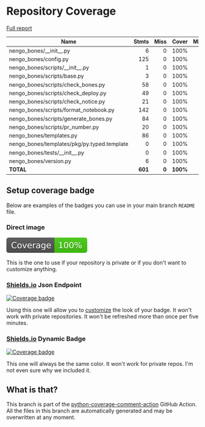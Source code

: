 # Repository Coverage

[Full report](https://htmlpreview.github.io/?https://github.com/nengo/nengo-bones/blob/python-coverage-comment-action-data/htmlcov/index.html)

| Name                                         |    Stmts |     Miss |    Cover |   Missing |
|--------------------------------------------- | -------: | -------: | -------: | --------: |
| nengo\_bones/\_\_init\_\_.py                 |        6 |        0 |     100% |           |
| nengo\_bones/config.py                       |      125 |        0 |     100% |           |
| nengo\_bones/scripts/\_\_init\_\_.py         |        1 |        0 |     100% |           |
| nengo\_bones/scripts/base.py                 |        3 |        0 |     100% |           |
| nengo\_bones/scripts/check\_bones.py         |       58 |        0 |     100% |           |
| nengo\_bones/scripts/check\_deploy.py        |       49 |        0 |     100% |           |
| nengo\_bones/scripts/check\_notice.py        |       21 |        0 |     100% |           |
| nengo\_bones/scripts/format\_notebook.py     |      142 |        0 |     100% |           |
| nengo\_bones/scripts/generate\_bones.py      |       84 |        0 |     100% |           |
| nengo\_bones/scripts/pr\_number.py           |       20 |        0 |     100% |           |
| nengo\_bones/templates.py                    |       86 |        0 |     100% |           |
| nengo\_bones/templates/pkg/py.typed.template |        0 |        0 |     100% |           |
| nengo\_bones/tests/\_\_init\_\_.py           |        0 |        0 |     100% |           |
| nengo\_bones/version.py                      |        6 |        0 |     100% |           |
|                                    **TOTAL** |  **601** |    **0** | **100%** |           |


## Setup coverage badge

Below are examples of the badges you can use in your main branch `README` file.

### Direct image

[![Coverage badge](https://raw.githubusercontent.com/nengo/nengo-bones/python-coverage-comment-action-data/badge.svg)](https://htmlpreview.github.io/?https://github.com/nengo/nengo-bones/blob/python-coverage-comment-action-data/htmlcov/index.html)

This is the one to use if your repository is private or if you don't want to customize anything.

### [Shields.io](https://shields.io) Json Endpoint

[![Coverage badge](https://img.shields.io/endpoint?url=https://raw.githubusercontent.com/nengo/nengo-bones/python-coverage-comment-action-data/endpoint.json)](https://htmlpreview.github.io/?https://github.com/nengo/nengo-bones/blob/python-coverage-comment-action-data/htmlcov/index.html)

Using this one will allow you to [customize](https://shields.io/endpoint) the look of your badge.
It won't work with private repositories. It won't be refreshed more than once per five minutes.

### [Shields.io](https://shields.io) Dynamic Badge

[![Coverage badge](https://img.shields.io/badge/dynamic/json?color=brightgreen&label=coverage&query=%24.message&url=https%3A%2F%2Fraw.githubusercontent.com%2Fnengo%2Fnengo-bones%2Fpython-coverage-comment-action-data%2Fendpoint.json)](https://htmlpreview.github.io/?https://github.com/nengo/nengo-bones/blob/python-coverage-comment-action-data/htmlcov/index.html)

This one will always be the same color. It won't work for private repos. I'm not even sure why we included it.

## What is that?

This branch is part of the
[python-coverage-comment-action](https://github.com/marketplace/actions/python-coverage-comment)
GitHub Action. All the files in this branch are automatically generated and may be
overwritten at any moment.